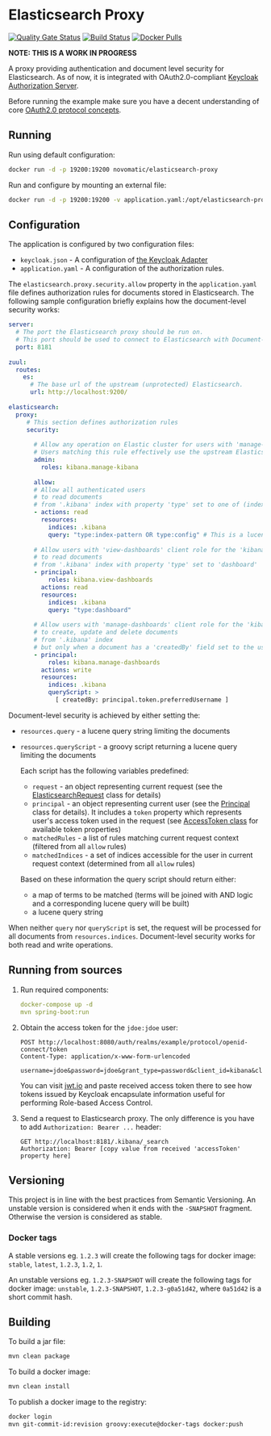 # Elasticsearch Proxy

[![Quality Gate Status](https://sonarcloud.io/api/project_badges/measure?project=novomatic-tech_elasticsearch-proxy&metric=alert_status)](https://sonarcloud.io/dashboard?id=novomatic-tech_elasticsearch-proxy)
[![Build Status](https://travis-ci.org/novomatic-tech/elasticsearch-proxy.svg?branch=master)](https://travis-ci.org/novomatic-tech/elasticsearch-proxy)
[![Docker Pulls](https://img.shields.io/docker/pulls/novomatic/elasticsearch-proxy.svg)](https://hub.docker.com/r/novomatic/elasticsearch-proxy)

**NOTE: THIS IS A WORK IN PROGRESS**

A proxy providing authentication and document level security for Elasticsearch.
As of now, it is integrated with OAuth2.0-compliant [Keycloak Authorization Server](https://www.keycloak.org/).

Before running the example make sure you have a decent understanding of 
core [OAuth2.0 protocol concepts](https://www.digitalocean.com/community/tutorials/an-introduction-to-oauth-2).

## Running

Run using default configuration:

```bash
docker run -d -p 19200:19200 novomatic/elasticsearch-proxy
```

Run and configure by mounting an external file:

```bash
docker run -d -p 19200:19200 -v application.yaml:/opt/elasticsearch-proxy/application.yaml novomatic/elasticsearch-proxy
```

## Configuration

The application is configured by two configuration files:
- `keycloak.json` - A configuration of [the Keycloak Adapter](https://www.keycloak.org/docs/latest/securing_apps/#java-adapters)
- `application.yaml` - A configuration of the authorization rules.

The `elasticsearch.proxy.security.allow` property in the `application.yaml`
file defines authorization rules for documents stored in Elasticsearch.
The following sample configuration briefly explains how 
the document-level security works:

```yaml
server:
  # The port the Elasticsearch proxy should be run on.
  # This port should be used to connect to Elasticsearch with Document-level security.
  port: 8181
  
zuul:
  routes:
    es:
      # The base url of the upstream (unprotected) Elasticsearch.
      url: http://localhost:9200/
      
elasticsearch:
  proxy:
     # This section defines authorization rules
     security:
     
       # Allow any operation on Elastic cluster for users with 'manage-kibana' client role for the 'kibana' client  
       # Users matching this rule effectively use the upstream Elasticsearch as it was unprotected. 
       admin:
         roles: kibana.manage-kibana
         
       allow:
       # Allow all authenticated users
       # to read documents
       # from '.kibana' index with property 'type' set to one of (index-pattern, config)
       - actions: read
         resources:
           indices: .kibana
           query: "type:index-pattern OR type:config" # This is a lucene query
          
       # Allow users with 'view-dashboards' client role for the 'kibana' client
       # to read documents
       # from '.kibana' index with property 'type' set to 'dashboard'
       - principal:
           roles: kibana.view-dashboards
         actions: read
         resources:
           indices: .kibana
           query: "type:dashboard"
 
       # Allow users with 'manage-dashboards' client role for the 'kibana' client
       # to create, update and delete documents
       # from '.kibana' index 
       # but only when a document has a 'createdBy' field set to the username
       - principal:
           roles: kibana.manage-dashboards
         actions: write
         resources:
           indices: .kibana
           queryScript: > 
             [ createdBy: principal.token.preferredUsername ] 
```

Document-level security is achieved by either setting the:

- `resources.query` - a lucene query string limiting the documents
- `resources.queryScript` - a groovy script returning a lucene query limiting the documents
  
  Each script has the following variables predefined: 
  
  - `request` - an object representing current request (see the [ElasticsearchRequest](src/main/java/com/novomatic/elasticsearch/proxy/ElasticsearchRequest.java) class for details)
  - `principal` - an object representing current user (see the [Principal](src/main/java/com/novomatic/elasticsearch/proxy/Principal.java) class for details).
     It includes a `token` property which represents user's access token used in the request
     (see [AccessToken class](https://www.keycloak.org/docs-api/3.4/javadocs/org/keycloak/representations/AccessToken.html) for available token properties)
  - `matchedRules` - a list of rules matching current request context (filtered from all `allow` rules)
  - `matchedIndices` - a set of indices accessible for the user in current request context (determined from all `allow` rules)
  
  Based on these information the query script should return either:
  
  - a map of terms to be matched (terms will be joined with AND logic and a corresponding lucene query will be built)
  - a lucene query string

When neither `query` nor `queryScript` is set, the request will be processed for all documents from `resources.indices`.
Document-level security works for both read and write operations.

## Running from sources

1. Run required components:

   ```yaml
   docker-compose up -d
   mvn spring-boot:run
   ```

2. Obtain the access token for the `jdoe:jdoe` user:

   ```
   POST http://localhost:8080/auth/realms/example/protocol/openid-connect/token
   Content-Type: application/x-www-form-urlencoded
   
   username=jdoe&password=jdoe&grant_type=password&client_id=kibana&client_secret=y8gSCns8hPTkQr6Zqwu2hPw6ScQDZNZz
   ```

   You can visit [jwt.io](http://jwt.io/) and paste received access token there to 
   see how tokens issued by Keycloak encapsulate information useful 
   for performing Role-based Access Control.

3. Send a request to Elasticsearch proxy. 
   The only difference is you have to add `Authorization: Bearer ...` header:

   ```
   GET http://localhost:8181/.kibana/_search
   Authorization: Bearer [copy value from received 'accessToken' property here]
   ```

## Versioning

This project is in line with the best practices from Semantic Versioning. An unstable version is considered when it ends with the `-SNAPSHOT` fragment. Otherwise the version is considered as stable.

### Docker tags

A stable versions eg. `1.2.3` will create the following tags for docker image: `stable`, `latest`, `1.2.3`, `1.2`, `1`.

An unstable versions eg. `1.2.3-SNAPSHOT` will create the following tags for docker image: `unstable`, `1.2.3-SNAPSHOT`, `1.2.3-g0a51d42`, where `0a51d42` is a short commit hash.

## Building

To build a jar file:

```bash
mvn clean package
```

To build a docker image:

```bash
mvn clean install
```

To publish a docker image to the registry:

```bash
docker login
mvn git-commit-id:revision groovy:execute@docker-tags docker:push
```
